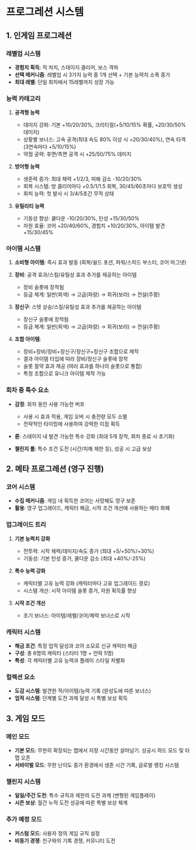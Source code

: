 # 프로그레션 시스템

## 1. 인게임 프로그레션

### 레벨업 시스템
- **경험치 획득**: 적 처치, 스테이지 클리어, 보스 격파
- **선택 메커니즘**: 레벨업 시 3가지 능력 중 1개 선택 + 기본 능력치 소폭 증가
- **최대 레벨**: 단일 회차에서 15레벨까지 성장 가능

### 능력 카테고리
1. **공격형 능력**
   - 데미지 강화: 기본 +10/20/30%, 크리티컬(+5/10/15% 확률, +20/30/50% 데미지)
   - 상황별 보너스: 고속 공격(최대 속도 80% 이상 시 +20/30/40%), 연속 타격(3연속마다 +5/10/15%)
   - 약점 공략: 후면/측면 공격 시 +25/50/75% 데미지

2. **방어형 능력**
   - 생존력 증가: 최대 체력 +1/2/3, 피해 감소 -10/20/30%
   - 회복 시스템: 방 클리어마다 +0.5/1/1.5 회복, 30/45/60초마다 보호막 생성
   - 회피 능력: 첫 발사 시 3/4/5초간 무적 상태

3. **유틸리티 능력**
   - 기동성 향상: 쿨다운 -10/20/30%, 탄성 +15/30/50%
   - 자원 효율: 코어 +20/40/60%, 경험치 +10/20/30%, 아이템 발견 +15/30/45%

### 아이템 시스템
1. **소비형 아이템**: 즉시 효과 발동 (회복/쉴드 포션, 파워/스피드 부스터, 코어 마그넷)

2. **장비**: 공격 효과/스킬/유틸성 효과 추가를 제공하는 아이템
   - 장비 슬롯에 장착됨
   - 등급 체계: 일반(회색) → 고급(파랑) → 희귀(보라) → 전설(주황)

3. **장신구**: 스텟 상승/스킬/유틸성 효과 추가를 제공하는 아이템
   - 장신구 슬롯에 장착됨
   - 등급 체계: 일반(회색) → 고급(파랑) → 희귀(보라) → 전설(주황)

4. **조합 아이템**: 
   - 장비+장비/장비+장신구/장신구+장신구 조합으로 제작
   - 결과 아이템 타입에 따라 장비/장신구 슬롯에 장착
   - 슬롯 절약 효과 제공 (여러 효과를 하나의 슬롯으로 통합)
   - 특정 조합으로 유니크 아이템 제작 가능

### 회차 중 특수 요소
- **감정**: 회차 동안 사용 가능한 버프
  - 사용 시 효과 적용, 게임 오버 시 충전량 모두 소멸
  - 전략적인 타이밍에 사용하여 강력한 이점 획득

- **룬**: 스테이지 내 발견 가능한 특수 강화 (최대 5개 장착, 회차 종료 시 초기화)

- **챌린지 룸**: 특수 조건 도전 (시간/피해 제한 등), 성공 시 고급 보상

## 2. 메타 프로그레션 (영구 진행)

### 코어 시스템
- **수집 메커니즘**: 게임 내 획득한 코어는 사망해도 영구 보존
- **활용**: 영구 업그레이드, 캐릭터 해금, 시작 조건 개선에 사용하는 메타 화폐

### 업그레이드 트리
1. **기본 능력치 강화**
   - 전투력: 시작 체력/데미지/속도 증가 (최대 +5/+50%/+30%)
   - 기동성: 기본 탄성 증가, 쿨다운 감소 (최대 +40%/-25%)

2. **특수 능력 강화**
   - 캐릭터별 고유 능력 강화 (캐릭터마다 고유 업그레이드 경로)
   - 시스템 개선: 시작 아이템 슬롯 증가, 자원 획득률 향상

3. **시작 조건 개선**
   - 초기 보너스: 아이템/레벨/코어/체력 보너스로 시작

### 캐릭터 시스템
- **해금 조건**: 특정 업적 달성과 코어 소모로 신규 캐릭터 해금
- **구성**: 총 6명의 캐릭터 (스타터 1명 + 언락 5명)
- **특성**: 각 캐릭터별 고유 능력과 플레이 스타일 차별화

### 컬렉션 요소
- **도감 시스템**: 발견한 적/아이템/능력 기록 (완성도에 따른 보너스)
- **업적 시스템**: 단계별 도전 과제 달성 시 특별 보상 획득

## 3. 게임 모드

### 메인 모드
- **기본 모드**: 무한히 확장되는 맵에서 지정 시간동안 살아남기. 성공시 하드 모드 및 타 맵 오픈
- **서바이벌 모드**: 무한 난이도 증가 환경에서 생존 시간 기록, 글로벌 랭킹 시스템

### 챌린지 시스템
- **일일/주간 도전**: 특수 규칙과 제한의 도전 과제 (변형된 게임플레이)
- **시즌 보상**: 월간 누적 도전 성공에 따른 특별 보상 체계

### 추가 예정 모드
- **커스텀 모드**: 사용자 정의 게임 규칙 설정
- **비동기 경쟁**: 친구와의 기록 경쟁, 커뮤니티 도전
